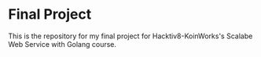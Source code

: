 # Final Project

This is the repository for my final project for Hacktiv8-KoinWorks's Scalabe Web Service with Golang course.